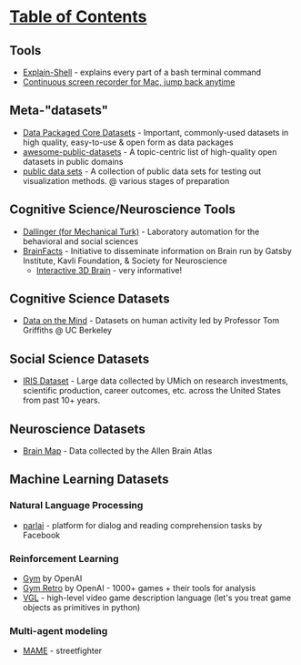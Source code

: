 # [Table of Contents](/ML-Brain-Resources)

## Tools
  * [Explain-Shell](https://explainshell.com/) - explains every part of a bash terminal command
  * [Continuous screen recorder for Mac, jump back anytime](https://dejavideo.app/)

## Meta-"datasets"
  * [Data Packaged Core Datasets](https://github.com/datasets) - Important, commonly-used datasets in high quality, easy-to-use & open form as data packages
  * [awesome-public-datasets](https://github.com/awesomedata/awesome-public-datasets#time-series) - A topic-centric list of high-quality open datasets in public domains
  * [public data sets](https://github.com/curran/data) - A collection of public data sets for testing out visualization methods. @ various stages of preparation

## Cognitive Science/Neuroscience Tools

  * [Dallinger (for Mechanical Turk)](http://docs.dallinger.io/en/v3.4.1/) - Laboratory automation for the behavioral and social sciences
  * [BrainFacts](http://www.brainfacts.org/) - Initiative to disseminate information on Brain run by Gatsby Institute, Kavli Foundation, & Society for Neuroscience
    * [Interactive 3D Brain](http://www.brainfacts.org/3d-brain) - very informative!

## Cognitive Science Datasets

  * [Data on the Mind](http://www.dataonthemind.org/data-resources/datasets) - Datasets on human activity led by Professor Tom Griffiths @ UC Berkeley

## Social Science Datasets
  * [IRIS Dataset](http://iris.isr.umich.edu/research-data/) - Large data collected by UMich on research investments, scientific production, career outcomes, etc. across the United States from past 10+ years.


## Neuroscience Datasets

  * [Brain Map](http://www.brain-map.org/) - Data collected by the Allen Brain Atlas


## Machine Learning Datasets

### Natural Language Processing

  * [parlai](http://parl.ai/) - platform for dialog and reading comprehension tasks by Facebook


### Reinforcement Learning

  * [Gym](https://gym.openai.com/) by OpenAI
  * [Gym Retro](https://github.com/openai/retro) by OpenAI - 1000+ games + their tools for analysis
  * [VGL](https://github.com/schaul/py-vgdl) - high-level video game description language (let's you treat game objects as primitives in python)


### Multi-agent modeling
  * [MAME](https://www.mamedev.org/) - streetfighter